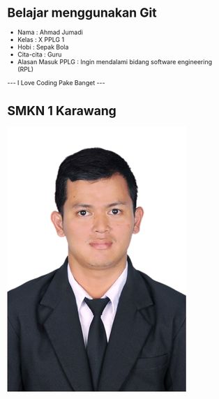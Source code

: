 # Belajar menggunakan Git

- Nama              : Ahmad Jumadi
- Kelas             : X PPLG 1
- Hobi              : Sepak Bola
- Cita-cita         : Guru
- Alasan Masuk PPLG : Ingin mendalami bidang software engineering (RPL)

--- I Love Coding Pake Banget ---

# SMKN 1 Karawang
![Neskar](img/test.png)